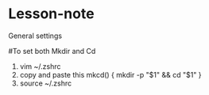 # Lesson-note
General settings

#To set both Mkdir and Cd
1. vim ~/.zshrc
2. copy and paste this 
  mkcd() {
    mkdir -p "$1" && cd "$1"
  }
3. source ~/.zshrc

